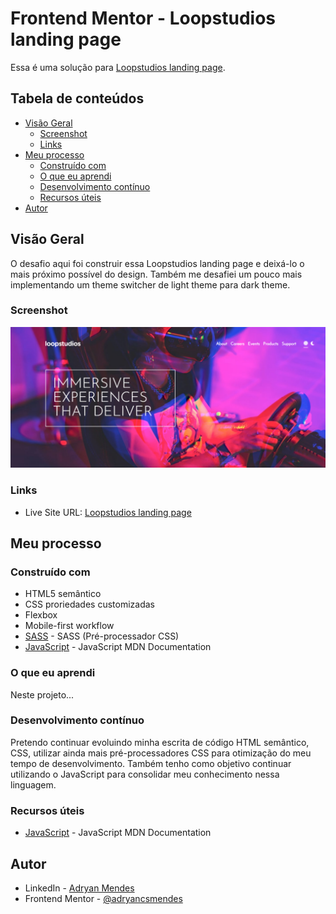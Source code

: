 # Frontend Mentor - Loopstudios landing page

Essa é uma solução para [Loopstudios landing page](https://www.frontendmentor.io/challenges/loopstudios-landing-page-N88J5Onjw). 

## Tabela de conteúdos

- [Visão Geral](#visão-geral)
  - [Screenshot](#screenshot)
  - [Links](#links)
- [Meu processo](#meu-processo)
  - [Construído com](#construído-com)
  - [O que eu aprendi](#o-que-eu-aprendi)
  - [Desenvolvimento contínuo](#desenvolvimento-contínuo)
  - [Recursos úteis](#recursos-úteis)
- [Autor](#autor)


## Visão Geral

O desafio aqui foi construir essa Loopstudios landing page e deixá-lo o mais próximo possível do design. Também me desafiei um pouco mais implementando um theme switcher de light theme para dark theme.


### Screenshot


![](/images/screenshot.png)


### Links

- Live Site URL: [Loopstudios landing page](#)


## Meu processo

### Construído com

- HTML5 semântico
- CSS proriedades customizadas
- Flexbox
- Mobile-first workflow
- [SASS](https://sass-lang.com/) - SASS (Pré-processador CSS)
- [JavaScript](https://developer.mozilla.org/pt-BR/docs/Web/JavaScript) - JavaScript MDN Documentation


### O que eu aprendi

Neste projeto...


### Desenvolvimento contínuo

Pretendo continuar evoluindo minha escrita de código HTML semântico, CSS, utilizar ainda mais pré-processadores CSS para otimização do meu tempo de desenvolvimento. Também tenho como objetivo continuar utilizando o JavaScript para consolidar meu conhecimento nessa linguagem.


### Recursos úteis

- [JavaScript](https://developer.mozilla.org/pt-BR/docs/Web/JavaScript) - JavaScript MDN Documentation


## Autor

- LinkedIn - [Adryan Mendes](https://www.linkedin.com/in/adryan-c%C3%A9sar-mendes-527248186/)
- Frontend Mentor - [@adryancsmendes](https://www.frontendmentor.io/profile/adryancsmendes)


